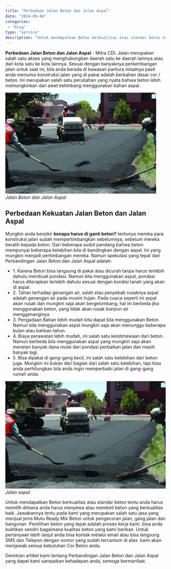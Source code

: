 ```yaml
---
title: "Perbedaan Jalan Beton dan Jalan Aspal"
date: "2024-09-04"
categories:
 - "blog"
type: "service"
description: "Untuk mendapatkan Beton berkualitas atau standar beton tentu anda harus memilih dimana anda harus menyewa atau membeli beton yang berkualitas baik..."
---
```


**Perbedaan Jalan Beton dan Jalan Aspal** - Mitra CDI. Jalan merupakan salah satu akses yang menghubungkan daerah satu ke daerah lainnya atau dari kota satu ke kota lainnya. Sesuai dengan banyaknya perkembangan jalan untuk saat ini, bila anda berada di kawasan pantura misalnya pasti anda menumui konstruksi jalan yang di pakai adalah berbahan dasar cor / beton. Ini merupakan salah satu perubahan yang nyata bahwa beton lebih memungkinkan dan awet ketimbang menggunakan bahan aspal.

![Jalan Beton dan Jalan Aspal](/images/blog/Perbandingan-Jalan-Beton-dan-Jalan-Aspal.jpg)
*Jalan Beton dan Jalan Aspal*

 ## Perbedaan Kekuatan Jalan Beton dan Jalan Aspal

Mungkin anda berpikir **kenapa harus di ganti beton?** tentunya mereka para konstruksi jalan sudah mempertimbangkan sebelumnya, sebelum mereka beralih kepada beton. Dari beberapa sudut pandang bahwa beton mempunyai beberapa kelebihan bila di bandingkan dengan aspal. Ini yang mungkin menjadi pertimbangan mereka. Namun spekulasi yang tepat dari Perbandingan Jalan Beton dan Jalan Aspal adalah:

- 1\. Karena Beton bisa langsung di pakai atau dicurah tanpa harus terlebih dahulu membuat pondasi. Namun bila menggunakan aspal, pondasi harus diterapkan terlebih dahulu sesuai dengan kondisi tanah yang akan di aspal.
- 2\. Tahan terhadap genangan air, salah stau penyebab rusaknya aspal adalah genangan air pada musim hujan. Pada cuaca seperti ini aspal akan rusak dan mungkin saja akan bergelombang, hal ini berbeda jika menggunakan beton, yang tidak akan rusak biarpun air menggenanginya.
- 3\. Pengadaan Bahan lebih mudah kita dapat bila menggunakan Beton. Namun bila menggunakan aspal mungkin saja akan menunggu beberapa bulan atau bahkan tahun.
- 4\. Biaya perawatan lebih mudah, ini salah satu keistimewaan dari beton. Namun berbeda bila menggunakan aspal yang mungkin saja akan menelan banyak dana mulai dari pondasi perbaikan jalan dan masih banyak lagi.
- 5\. Bisa dipakai di gang-gang kecil, ini salah satu kelebihan dari beton juga. Mungkin ini bukan dari bagian dari salah satu kelebihan, tapi bisa anda perhitungkan bila anda ingin memperbaiki jalan di gang-gang rumah anda.

![Jalan aspal](/images/blog/jasa-hotmix.jpg)
*Jalan aspal*

Untuk mendapatkan Beton berkualitas atau standar beton tentu anda harus memilih dimana anda harus menyewa atau membeli beton yang berkualitas baik. Jawabannya tentu pada kami yang merupakan salah satu jasa yang menjual jenis Mutu Ready Mix Beton untuk pengecoran jalan, gang jalan dan bangunan. Pemilihan beton yang tepat adalah proses kerja kami. bisa anda buktikan sendiri bagaimana kualitas beton yang kami berikan. Untuk pertanyaan lebih lanjut anda bisa kontak melalui email atau bisa langsung SMS dan Telepon dengan nomor yang sudah tercantum di atas. kami akan menjawab semua kebutuhan Cor Beton anda.

Demikian artikel kami tentang Perbandingan Jalan Beton dan Jalan Aspal yang dapat kami sampaikan kehadapan anda, semoga bermanfaat.

